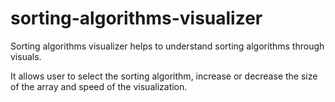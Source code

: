 # sorting-algorithms-visualizer

Sorting algorithms visualizer helps to understand sorting algorithms through visuals. 

It allows user to select the sorting algorithm, increase or decrease the size of the array and speed of the visualization.
